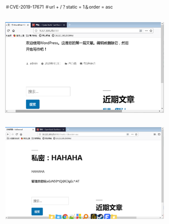＃CVE-2019-17671
＃url + /？static = 1＆order = asc
# ![image](https://github.com/rhbb/CVE-2019-17671/blob/master/1.png)
# ![image](https://github.com/rhbb/CVE-2019-17671/blob/master/2.png)
